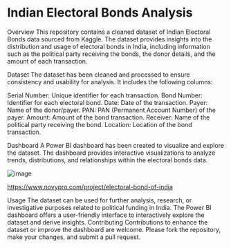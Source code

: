 # Indian Electoral Bonds Analysis
Overview
This repository contains a cleaned dataset of Indian Electoral Bonds data sourced from Kaggle. The dataset provides insights into the distribution and usage of electoral bonds in India, including information such as the political party receiving the bonds, the donor details, and the amount of each transaction.

Dataset
The dataset has been cleaned and processed to ensure consistency and usability for analysis. It includes the following columns:

Serial Number: Unique identifier for each transaction.
Bond Number: Identifier for each electoral bond.
Date: Date of the transaction.
Payer: Name of the donor/payer.
PAN: PAN (Permanent Account Number) of the payer.
Amount: Amount of the bond transaction.
Receiver: Name of the political party receiving the bond.
Location: Location of the bond transaction.

Dashboard
A Power BI dashboard has been created to visualize and explore the dataset. The dashboard provides interactive visualizations to analyze trends, distributions, and relationships within the electoral bonds data.

![image](https://github.com/Sushant2131/Electoral-Bond-Analysis/assets/74125735/0449698c-bd01-4658-8b10-dfad24561a78)

https://www.novypro.com/project/electoral-bond-of-india

Usage
The dataset can be used for further analysis, research, or investigative purposes related to political funding in India.
The Power BI dashboard offers a user-friendly interface to interactively explore the dataset and derive insights.
Contributing
Contributions to enhance the dataset or improve the dashboard are welcome. Please fork the repository, make your changes, and submit a pull request.
